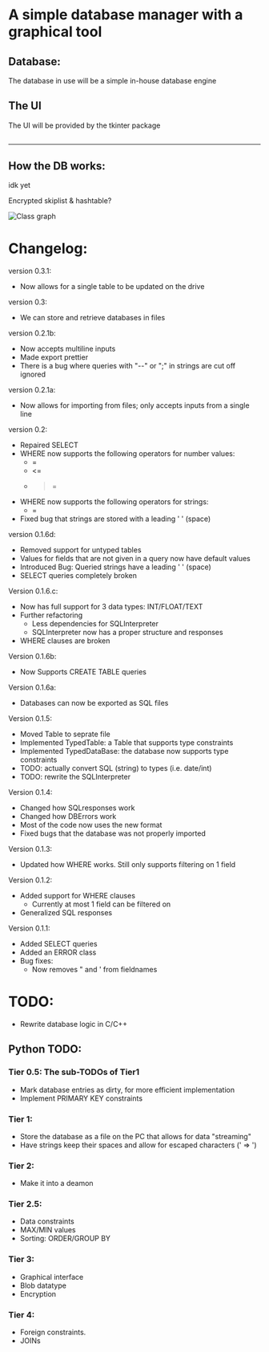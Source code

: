# A simple database manager with a graphical tool

## Database:
The database in use will be a simple in-house database engine

## The UI
The UI will be provided by the tkinter package

##

----
## How the DB works:
idk yet

Encrypted skiplist & hashtable?

![Class graph]()


# Changelog:
version 0.3.1:
* Now allows for a single table to be updated on the drive

version 0.3:
* We can store and retrieve databases in files

version 0.2.1b:
* Now accepts multiline inputs
* Made export prettier
* There is a bug where queries with "--" or ";" in strings are cut off ignored

version 0.2.1a:
* Now allows for importing from files; only accepts inputs from a single line

version 0.2:
* Repaired SELECT
* WHERE now supports the following operators for number values:
  - =
  - <=
  - >=
* WHERE now supports the following operators for strings:
  - =
* Fixed bug that strings are stored with a leading ' ' (space)

version 0.1.6d:
* Removed support for untyped tables
* Values for fields that are not given in a query now have default values
* Introduced Bug: Queried strings have a leading ' ' (space)
* SELECT queries completely broken

Version 0.1.6.c:
* Now has full support for 3 data types: INT/FLOAT/TEXT
* Further refactoring
  - Less dependencies for SQLInterpreter
  - SQLInterpreter now has a proper structure and responses
* WHERE clauses are broken

Version 0.1.6b:
* Now Supports CREATE TABLE queries

Version 0.1.6a:
* Databases can now be exported as SQL files

Version 0.1.5:
* Moved Table to seprate file
* Implemented TypedTable: a Table that supports type constraints
* Implemented TypedDataBase: the database now supports type constraints
* TODO: actually convert SQL (string) to types (i.e. date/int)
* TODO: rewrite the SQLInterpreter

Version 0.1.4:
* Changed how SQLresponses work
* Changed how DBErrors work
* Most of the code now uses the new format
* Fixed bugs that the database was not properly imported

Version 0.1.3:
* Updated how WHERE works. Still only supports filtering on 1 field

Version 0.1.2:
* Added support for WHERE clauses
  - Currently at most 1 field can be filtered on
* Generalized SQL responses

Version 0.1.1:
* Added SELECT queries
* Added an ERROR class
* Bug fixes:
  - Now removes \" and \' from fieldnames


# TODO:
* Rewrite database logic in C/C++

## Python TODO:
### Tier 0.5: The sub-TODOs of Tier1
  * Mark database entries as dirty, for more efficient implementation
  * Implement PRIMARY KEY constraints

### Tier 1:
  * Store the database as a file on the PC that allows for data "streaming"
  * Have strings keep their spaces and allow for escaped characters (\' => ')

### Tier 2:
  * Make it into a deamon

### Tier 2.5:
  * Data constraints
  * MAX/MIN values
  * Sorting: ORDER/GROUP BY

### Tier 3:
  * Graphical interface
  * Blob datatype
  * Encryption

### Tier 4:
  * Foreign constraints.
  * JOINs
